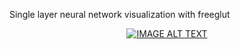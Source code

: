 Single layer neural network visualization with freeglut
<div align="center">
  <a href="https://www.youtube.com/watch?v=YcrWXvZ0WQM"><img src="https://img.youtube.com/vi/YcrWXvZ0WQM/0.jpg" alt="IMAGE ALT TEXT"></a>
</div>
